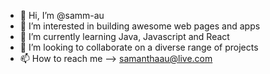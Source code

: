 - 👋 Hi, I’m @samm-au
- 👀 I’m interested in building awesome web pages and apps
- 🌱 I’m currently learning Java, Javascript and React
- 💞️ I’m looking to collaborate on a diverse range of projects
- 📫 How to reach me --> samanthaau@live.com

<!---
samm-au/samm-au is a ✨ special ✨ repository because its `README.md` (this file) appears on your GitHub profile.
You can click the Preview link to take a look at your changes.
--->
